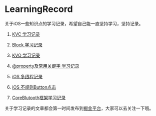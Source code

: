 # LearningRecord
关于iOS一些知识点的学习记录，希望自己能一直坚持学习，坚持记录。

1. [KVC 学习记录](https://github.com/CoderJTao/LearningRecord/blob/master/KVC%20Record/README.md)

2. [Block 学习记录](https://github.com/CoderJTao/LearningRecord/blob/master/Block/README.md)

3. [KVO 学习记录](https://github.com/CoderJTao/LearningRecord/blob/master/KVO/README.md)

4. [@property及常用关键字 学习记录](https://github.com/CoderJTao/LearningRecord/blob/master/Property/README.md)
 
5. [iOS 多线程记录](https://github.com/CoderJTao/MultiThreadDemo)

6. [iOS 不规则Button点击](https://github.com/CoderJTao/JTShapedButton)

7. [CoreBlutooth框架学习记录](https://github.com/CoderJTao/BleLearnDemo)


关于学习记录的文章都会第一时间发布到[掘金平台](https://juejin.im/user/5a97cde851882555642b72cd/posts)，大家可以去关注一下哦。
